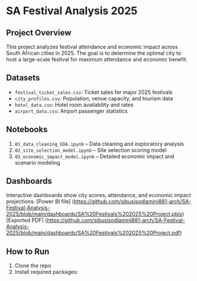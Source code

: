 # SA Festival Analysis 2025

## Project Overview
This project analyzes festival attendance and economic impact across South African cities in 2025. The goal is to determine the optimal city to host a large-scale festival for maximum attendance and economic benefit.

## Datasets
- `festival_ticket_sales.csv`: Ticket sales for major 2025 festivals
- `city_profiles.csv`: Population, venue capacity, and tourism data
- `hotel_data.csv`: Hotel room availability and rates
- `airport_data.csv`: Airport passenger statistics

## Notebooks
1. `01_data_cleaning_EDA.ipynb` – Data cleaning and exploratory analysis
2. `02_site_selection_model.ipynb` – Site selection scoring model
3. `03_economic_impact_model.ipynb` – Detailed economic impact and scenario modeling

## Dashboards
Interactive dashboards show city scores, attendance, and economic impact projections.
[Power BI file] (https://github.com/sibusisodlamini881-arch/SA-Festival-Analysis-2025/blob/main/dashboards/SA%20Festivals%202025%20Project.pbix)
[Exported PDF] (https://github.com/sibusisodlamini881-arch/SA-Festival-Analysis-2025/blob/main/dashboards/SA%20Festivals%202025%20Project.pdf)

## How to Run
1. Clone the repo
2. Install required packages:
